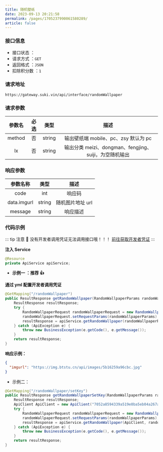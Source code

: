 ```yaml
---
title: 随机壁纸
date: 2023-09-13 20:21:58
permalink: /pages/1705237990061580289/
article: false
---
```


### 接口信息

- 接口状态 ： <Badge text="正常"/>
- 请求方式 ：`GET`
- 返回格式 ：`JSON`
- 扣除积分数 ：`1`

### 请求地址

```shell
https://gateway.suki.vin/api/interface/randomWallpaper
```

### 请求参数

| 参数名 | 必选 |  类型  |                          描述                          |
| :----: | :--: | :----: | :----------------------------------------------------: |
| method |  否  | string |          输出壁纸端 mobile、pc、zsy 默认为 pc          |
|   lx   |  否  | string | 输出分类 meizi、dongman、fengjing、suiji，为空随机输出 |

### 响应参数

|  参数名称   |  类型  |       描述       |
| :---------: | :----: | :--------------: |
|    code     |  int   |      响应码      |
| data.imgurl | string | 随机图片地址 url |
|   message   | string |     响应描述     |

### 代码示例

::: tip 注意 🔔️
没有开发者调用凭证无法调用接口哦！！！ [前往获取开发者凭证](https://doc.suki.vin/account/center)
:::

**注入 Service**

```java
@Resource
private ApiService apiService;
```

- **示例一 ：推荐 👍**

**通过 yml 配置开发者调用凭证**

```java
@GetMapping("/randomWallpaper")
public ResultResponse getRandomWallpaper(RandomWallpaperParams randomWallpaperParams) {
    ResultResponse resultResponse;
    try {
        RandomWallpaperRequest randomWallpaperRequest = new RandomWallpaperRequest();
        randomWallpaperRequest.setRequestParams(randomWallpaperParams);
        resultResponse = apiService.getRandomWallpaper(randomWallpaperRequest);
    } catch (ApiException e) {
        throw new BusinessException(e.getCode(), e.getMessage());
    }
    return resultResponse;
}
```

**响应示例：**

```json
{
  "imgurl": "https://img.btstu.cn/api/images/5b16259a96cbc.jpg"
}
```

- 示例二：

```Java
@GetMapping("/randomWallpaper/setKey")
public ResultResponse getRandomWallpaperSetKey(RandomWallpaperParams randomWallpaperParams) {
    ResultResponse resultResponse;
    ApiClient ApiClient = new ApiClient("7052a8594339a519e0ba5eb04a267a60", "d8d6df60ab209385a09ac796f1dfe3e1");
    try {
        RandomWallpaperRequest randomWallpaperRequest = new RandomWallpaperRequest();
        randomWallpaperRequest.setRequestParams(randomWallpaperParams);
        resultResponse = apiService.getRandomWallpaper(ApiClient, randomWallpaperRequest);
    } catch (ApiException e) {
        throw new BusinessException(e.getCode(), e.getMessage());
    }
    return resultResponse;
}
```
